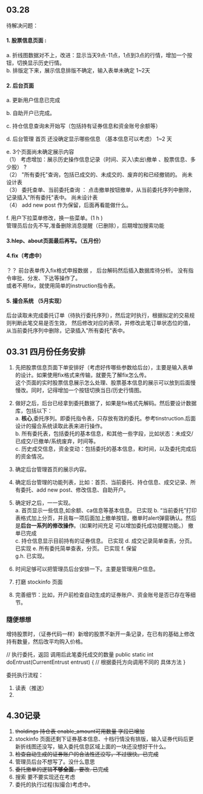 ## 03.28   
  待解决问题：   
#### 1. 股票信息页面 :    
a. 折线图数据对不上，改进：显示当天9点-11点，1点到3点的行情，增加一个按钮，切换显示历史行情。   
b. 排版定下来，展示信息排版不确定，输入表单未确定		1~2天

#### 2. 后台页面   
a. 更新用户信息已完成 

b. 自助开户已完成。  

c. 持仓信息查询未开始写（包括持有证券信息和资金账号余额等）	

d. 后台管理 首页 还没确定显示哪些信息  （基本信息可以考虑）	1~2 天

e. 3个页面尚未确定展示内容    
（1） 考虑增加：展示历史操作信息记录（时间、买入\卖出\撤单 、股票信息、多少股）	?    
（2） "所有委托"查询，包括已成交的、未成交的、废弃的和已经撤销的。			尚未设计表   
（3） 委托查单、当前委托查询 ： 点击撤单按钮撤单，从当前委托序列中删除，记录插入"所有委托"表中。		尚未设计表    
（4） add new post 作为保留，后面再看能做什么。

f. 用户下拉菜单修改，换一些菜单。(1 h )   
管理员后台先不写,准备删除消息提醒（已删除），后期增加搜索功能

#### 3.hlep、about页面最后再写。（五月份）
 
#### 4.fix（考虑中）   
？？ 前台表单传入fix格式申报数据  ， 后台解码然后插入数据库待分析。 没有指令审批、分发、下达等操作了。   
或者不用fix，就使用简单的instruction指令表。

#### 5. 撮合系统 （5月实现）
后台读取未完成委托订单（待执行委托序列），然后定时执行，根据拟定的交易规则判断此笔交易是否生效，
	然后修改对应的表项，并修改此笔订单状态位的值，从当前委托序列中删除，记录插入"所有委托"表中。
  
  
## 03.31 四月份任务安排   
1. 先把股票信息页面下单安排好（考虑好传哪些参数给后台），主要是输入表单的设计。如果使用fix格式来传输，就要先了解fix怎么传。   
这个页面的实时股票信息展示怎么处理、股票基本信息的展示可以放到后面慢慢改。同时，记得增加一个按钮切换当日/历史行情图。

2. 做好之后，后台已经拿到委托数据了，如果是fix格式先解码。然后要设计数据库，包括以下：    
  a. **核心**,委托序列。即委托指令表，只存放有效的委托。参考tinstruction.后面设计的撮合系统读取此表来进行操作。   
  b. 所有委托表，包括委托的基本信息，和其他一些字段，比如状态：未成交/已成交/已撤单/系统废弃，时间等。   
  c. 历史成交信息，资金变动：包括委托的基本信息，和时间，以及委托完成后的资金情况。
  
3. 确定后台管理首页的展示内容。

4. 确定后台管理的功能列表，比如：首页、当前委托、持仓信息、成交记录、所有委托、add new post、修改信息、自助开户。

5. 确定好之后，一一实现。  
  a. 首页显示一些信息,如余额、ca信息等基本信息。 已实现
  b. “当前委托”打印表格式加上分页，并且每一项后面加上撤单按钮，撤单时alert弹窗确认。然后是**后台一系列的修改操作**。（如果时间充足 可以增加委托成功提醒功能。） 撤单已完成  
  c. 持仓信息显示目前持有的证券信息。   已实现
  d. 成交记录简单查表，分页。   已实现
  e. 所有委托简单查表，分页。   已实现
  f. 保留   
  g.h. 已实现。
  
6. 时间足够可以把管理员后台安排一下。主要是管理用户信息。

7. 打磨 stockinfo 页面

8. 完善细节：比如，开户前检查自动生成的证券账户、资金账号是否已存在等细节。

### 隨便想想  
  增持股票时，（证券代码一样）新增的股票不新开一条记录，在已有的基础上修改持有数量，然后改平均购入价格。

// 执行委托，返回 调用后此笔委托成交的数量
public static int doEntrust(CurrentEntrust entrust)
{
	// 根据委托方向调用不同的 具体方法
}

委托执行流程：
1. 读表（推送）
2. 

## 4.30记录   
1. ~~tholdings 持仓表 enable_amount可用数量 字段已增加~~
2. stockinfo 页面还剩下证券基本信息、十档行情没有排版，输入证券代码后更新折线图还没写，输入委托信息区域上面的一块还没想好干什么。
3. ~~检查自动生成的证券账户的合法性还没写，不过很快。已完成~~
4. 管理员后台不想写了。没什么意思  
5. ~~委托撤单的逻辑**不够全面**，要改.  已完成~~
6. 搜索 要不要实现还在考虑
7. 委托的执行过程(拟撮合)考虑中。